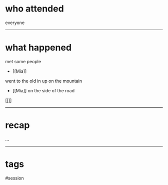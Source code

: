# who attended

everyone

---
# what happened

met some people
- [[Mia]]

went to the old in up on the mountain
- [[Mia]] on the side of the road

[[]]

---
# recap

...

---
# tags

#session